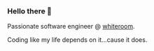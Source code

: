 ### Hello there 👋

Passionate software engineer @ [whiteroom](https://www.whiteroom.work/). 

Coding like my life depends on it...cause it does. 
